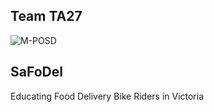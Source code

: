 
## Team TA27


  ![M-POSD](https://user-images.githubusercontent.com/88869576/129469958-fc1149d2-12f9-4d73-9dc2-cfefe853a80e.png)
  
## SaFoDel
Educating Food Delivery Bike Riders in Victoria

